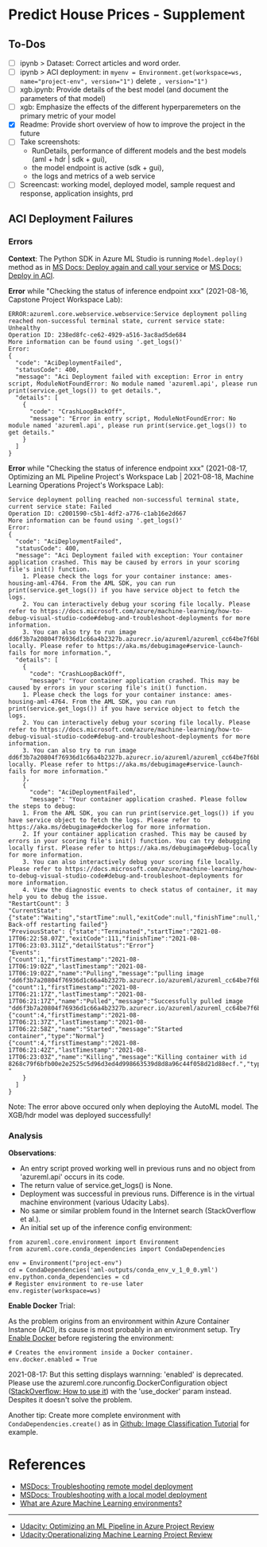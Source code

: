 # Predict House Prices - Supplement
## To-Dos
- [ ] ipynb > Dataset: Correct articles and word order.
- [ ] ipynb > ACI deployment: in `myenv = Environment.get(workspace=ws, name="project-env", version="1")` delete `, version="1")`
- [ ] xgb.ipynb: Provide details of the best model (and document the parameters of that model)
- [ ] xgb: Emphasize the effects of the different hyperparemeters on the primary metric of your model
- [x] Readme: Provide short overview of how to improve the project in the future
- [ ] Take screenshots: 
  - RunDetails, performance of different models and the best models (aml + hdr | sdk + gui), 
  - the model endpoint is active (sdk + gui), 
  - the logs and metrics of a web service
- [ ] Screencast: working model, deployed model, sample request and response, application insights, prd

## ACI Deployment Failures
### Errors
**Context**: The Python SDK in Azure ML Studio is running `Model.deploy()` method as in [MS Docs: Deploy again and call your service](https://docs.microsoft.com/en-us/azure/machine-learning/how-to-deploy-and-where?tabs=python#deploy-again-and-call-your-service) or [MS Docs: Deploy in ACI](https://docs.microsoft.com/en-us/azure/machine-learning/tutorial-deploy-models-with-aml#deploy-in-aci).

**Error** while "Checking the status of inference endpoint xxx" (2021-08-16, Capstone Project Workspace Lab):

```
ERROR:azureml.core.webservice.webservice:Service deployment polling reached non-successful terminal state, current service state: Unhealthy
Operation ID: 238ed8fc-ce62-4929-a516-3ac8ad5de684
More information can be found using '.get_logs()'
Error:
{
  "code": "AciDeploymentFailed",
  "statusCode": 400,
  "message": "Aci Deployment failed with exception: Error in entry script, ModuleNotFoundError: No module named 'azureml.api', please run print(service.get_logs()) to get details.",
  "details": [
    {
      "code": "CrashLoopBackOff",
      "message": "Error in entry script, ModuleNotFoundError: No module named 'azureml.api', please run print(service.get_logs()) to get details."
    }
  ]
}
```

**Error** while "Checking the status of inference endpoint xxx" (2021-08-17, Optimizing an ML Pipeline Project's Workspace Lab | 2021-08-18, Machine Learning Operations Project's Workspace Lab):

```
Service deployment polling reached non-successful terminal state, current service state: Failed
Operation ID: c2001590-c5b1-4df2-a776-c1ab16e2d667
More information can be found using '.get_logs()'
Error:
{
  "code": "AciDeploymentFailed",
  "statusCode": 400,
  "message": "Aci Deployment failed with exception: Your container application crashed. This may be caused by errors in your scoring file's init() function.
	1. Please check the logs for your container instance: ames-housing-aml-4764. From the AML SDK, you can run print(service.get_logs()) if you have service object to fetch the logs.
	2. You can interactively debug your scoring file locally. Please refer to https://docs.microsoft.com/azure/machine-learning/how-to-debug-visual-studio-code#debug-and-troubleshoot-deployments for more information.
	3. You can also try to run image dd6f3b7a20804f76936d1c66a4b2327b.azurecr.io/azureml/azureml_cc64be7f6bb8ba76d06a5c38b75b1a4c locally. Please refer to https://aka.ms/debugimage#service-launch-fails for more information.",
  "details": [
    {
      "code": "CrashLoopBackOff",
      "message": "Your container application crashed. This may be caused by errors in your scoring file's init() function.
	1. Please check the logs for your container instance: ames-housing-aml-4764. From the AML SDK, you can run print(service.get_logs()) if you have service object to fetch the logs.
	2. You can interactively debug your scoring file locally. Please refer to https://docs.microsoft.com/azure/machine-learning/how-to-debug-visual-studio-code#debug-and-troubleshoot-deployments for more information.
	3. You can also try to run image dd6f3b7a20804f76936d1c66a4b2327b.azurecr.io/azureml/azureml_cc64be7f6bb8ba76d06a5c38b75b1a4c locally. Please refer to https://aka.ms/debugimage#service-launch-fails for more information."
    },
    {
      "code": "AciDeploymentFailed",
      "message": "Your container application crashed. Please follow the steps to debug:
	1. From the AML SDK, you can run print(service.get_logs()) if you have service object to fetch the logs. Please refer to https://aka.ms/debugimage#dockerlog for more information.
	2. If your container application crashed. This may be caused by errors in your scoring file's init() function. You can try debugging locally first. Please refer to https://aka.ms/debugimage#debug-locally for more information.
	3. You can also interactively debug your scoring file locally. Please refer to https://docs.microsoft.com/azure/machine-learning/how-to-debug-visual-studio-code#debug-and-troubleshoot-deployments for more information.
	4. View the diagnostic events to check status of container, it may help you to debug the issue.
"RestartCount": 3
"CurrentState": {"state":"Waiting","startTime":null,"exitCode":null,"finishTime":null,"detailStatus":"CrashLoopBackOff: Back-off restarting failed"}
"PreviousState": {"state":"Terminated","startTime":"2021-08-17T06:22:58.07Z","exitCode":111,"finishTime":"2021-08-17T06:23:03.311Z","detailStatus":"Error"}
"Events":
{"count":1,"firstTimestamp":"2021-08-17T06:19:02Z","lastTimestamp":"2021-08-17T06:19:02Z","name":"Pulling","message":"pulling image "dd6f3b7a20804f76936d1c66a4b2327b.azurecr.io/azureml/azureml_cc64be7f6bb8ba76d06a5c38b75b1a4c@sha256:d56acb2ceca66853a16954e02fb629b7715da3e6c792ef4814d7816e486569a7"","type":"Normal"}
{"count":1,"firstTimestamp":"2021-08-17T06:21:17Z","lastTimestamp":"2021-08-17T06:21:17Z","name":"Pulled","message":"Successfully pulled image "dd6f3b7a20804f76936d1c66a4b2327b.azurecr.io/azureml/azureml_cc64be7f6bb8ba76d06a5c38b75b1a4c@sha256:d56acb2ceca66853a16954e02fb629b7715da3e6c792ef4814d7816e486569a7"","type":"Normal"}
{"count":4,"firstTimestamp":"2021-08-17T06:21:37Z","lastTimestamp":"2021-08-17T06:22:58Z","name":"Started","message":"Started container","type":"Normal"}
{"count":4,"firstTimestamp":"2021-08-17T06:21:42Z","lastTimestamp":"2021-08-17T06:23:03Z","name":"Killing","message":"Killing container with id 8268c79f6bfb00e2e2525c5d96d3ed4d998663539d8d8a96c44f058d21d88ecf.","type":"Normal"}
"
    }
  ]
}

```

Note: The error above occured only when deploying the AutoML model. The XGB/hdr model was deployed successfully!

### Analysis
**Observations**:
+ An entry script proved working well in previous runs and no object from 'azureml.api' occurs in its code.
+ The return value of service.get_logs() is None.
+ Deployment was successful in previous runs. Difference is in the virtual machine environment (various Udacity Labs).
+ No same or similar problem found in the Internet search (StackOverflow et al.).
+ An initial set up of the inference config environment:

```
from azureml.core.environment import Environment
from azureml.core.conda_dependencies import CondaDependencies

env = Environment("project-env")
cd = CondaDependencies('aml-outputs/conda_env_v_1_0_0.yml')
env.python.conda_dependencies = cd
# Register environment to re-use later
env.register(workspace=ws)
```

**Enable Docker** Trial: 

As the problem origins from an environment within Azure Container Instance (ACI), its cause is most probably in an environment setup. Try [Enable Docker](https://docs.microsoft.com/en-us/azure/machine-learning/how-to-use-environments#enable-docker) before registering the environment:

```
# Creates the environment inside a Docker container.
env.docker.enabled = True
```

2021-08-17: But this setting displays warnning: 'enabled' is deprecated. Please use the azureml.core.runconfig.DockerConfiguration object ([StackOverflow: How to use it](https://stackoverflow.com/questions/67387249/how-to-use-azureml-core-runconfig-dockerconfiguration-class-in-azureml-core-envi)) with the 'use_docker' param instead. Despites it doesn't solve the problem.

Another tip: Create more complete environment with `CondaDependencies.create()` as in [Github: Image Classification Tutorial](https://github.com/Azure/MachineLearningNotebooks/tree/master/tutorials/image-classification-mnist-data) for example.


# References
+ [MSDocs: Troubleshooting remote model deployment](https://docs.microsoft.com/en-us/azure/machine-learning/how-to-troubleshoot-deployment?tabs=python)
+ [MSDocs: Troubleshooting with a local model deployment](https://docs.microsoft.com/en-us/azure/machine-learning/how-to-troubleshoot-deployment-local)
+ [What are Azure Machine Learning environments?](https://docs.microsoft.com/en-us/azure/machine-learning/concept-environments)
---
+ [Udacity: Optimizing an ML Pipeline in Azure Project Review](https://review.udacity.com/#!/reviews/3017477)
+ [Udacity:Operationalizing Machine Learning Project Review](https://review.udacity.com/#!/reviews/3053642)
